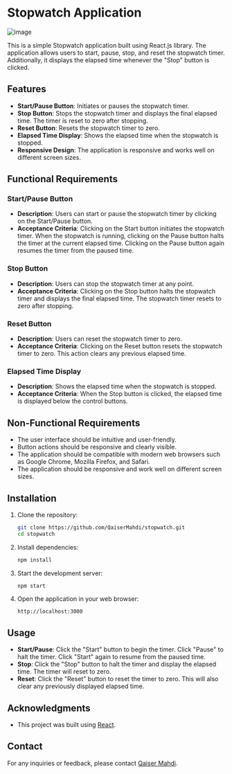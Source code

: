 # Stopwatch Application

![image](https://github.com/user-attachments/assets/6747289d-57ef-4217-942a-f830e52697d5)


This is a simple Stopwatch application built using React.js library. The application allows users to start, pause, stop, and reset the stopwatch timer. Additionally, it displays the elapsed time whenever the "Stop" button is clicked.

## Features

- **Start/Pause Button**: Initiates or pauses the stopwatch timer.
- **Stop Button**: Stops the stopwatch timer and displays the final elapsed time. The timer is reset to zero after stopping.
- **Reset Button**: Resets the stopwatch timer to zero.
- **Elapsed Time Display**: Shows the elapsed time when the stopwatch is stopped.
- **Responsive Design**: The application is responsive and works well on different screen sizes.

## Functional Requirements

### Start/Pause Button

- **Description**: Users can start or pause the stopwatch timer by clicking on the Start/Pause button.
- **Acceptance Criteria**: Clicking on the Start button initiates the stopwatch timer. When the stopwatch is running, clicking on the Pause button halts the timer at the current elapsed time. Clicking on the Pause button again resumes the timer from the paused time.

### Stop Button

- **Description**: Users can stop the stopwatch timer at any point.
- **Acceptance Criteria**: Clicking on the Stop button halts the stopwatch timer and displays the final elapsed time. The stopwatch timer resets to zero after stopping.

### Reset Button

- **Description**: Users can reset the stopwatch timer to zero.
- **Acceptance Criteria**: Clicking on the Reset button resets the stopwatch timer to zero. This action clears any previous elapsed time.

### Elapsed Time Display

- **Description**: Shows the elapsed time when the stopwatch is stopped.
- **Acceptance Criteria**: When the Stop button is clicked, the elapsed time is displayed below the control buttons.

## Non-Functional Requirements

- The user interface should be intuitive and user-friendly.
- Button actions should be responsive and clearly visible.
- The application should be compatible with modern web browsers such as Google Chrome, Mozilla Firefox, and Safari.
- The application should be responsive and work well on different screen sizes.

## Installation

1. Clone the repository:

    ```bash
    git clone https://github.com/QaiserMahdi/stopwatch.git
    cd stopwatch
    ```

2. Install dependencies:

    ```bash
    npm install
    ```

3. Start the development server:

    ```bash
    npm start
    ```

4. Open the application in your web browser:

    ```plaintext
    http://localhost:3000
    ```


## Usage

- **Start/Pause**: Click the "Start" button to begin the timer. Click "Pause" to halt the timer. Click "Start" again to resume from the paused time.
- **Stop**: Click the "Stop" button to halt the timer and display the elapsed time. The timer will reset to zero.
- **Reset**: Click the "Reset" button to reset the timer to zero. This will also clear any previously displayed elapsed time.

## Acknowledgments

- This project was built using [React](https://reactjs.org/).

## Contact

For any inquiries or feedback, please contact [Qaiser Mahdi](mailto:qaisermahdi@gmail.com).
